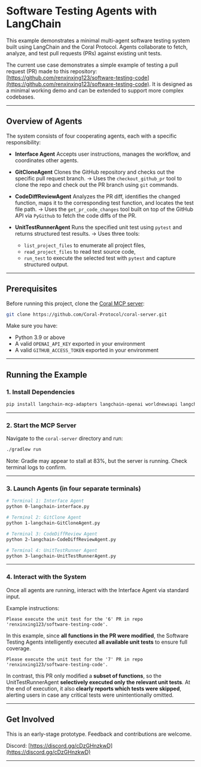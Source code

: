 # Software Testing Agents with LangChain

This example demonstrates a minimal multi-agent software testing system built using LangChain and the Coral Protocol. Agents collaborate to fetch, analyze, and test pull requests (PRs) against existing unit tests.

The current use case demonstrates a simple example of testing a pull request (PR) made to this repository: [https://github.com/renxinxing123/software-testing-code](https://github.com/renxinxing123/software-testing-code). It is designed as a minimal working demo and can be extended to support more complex codebases.

---

## Overview of Agents

The system consists of four cooperating agents, each with a specific responsibility:

* **Interface Agent**
  Accepts user instructions, manages the workflow, and coordinates other agents.

* **GitCloneAgent**
  Clones the GitHub repository and checks out the specific pull request branch.
  → Uses the `checkout_github_pr` tool to clone the repo and check out the PR branch using `git` commands.

* **CodeDiffReviewAgent**
  Analyzes the PR diff, identifies the changed function, maps it to the corresponding test function, and locates the test file path.
  → Uses the `get_pr_code_changes` tool built on top of the GitHub API via `PyGithub` to fetch the code diffs of the PR.

* **UnitTestRunnerAgent**
  Runs the specified unit test using `pytest` and returns structured test results.
  → Uses three tools:

  * `list_project_files` to enumerate all project files,
  * `read_project_files` to read test source code,
  * `run_test` to execute the selected test with `pytest` and capture structured output.

---

## Prerequisites

Before running this project, clone the [Coral MCP server](https://github.com/Coral-Protocol/coral-server):

```bash
git clone https://github.com/Coral-Protocol/coral-server.git
```

Make sure you have:

* Python 3.9 or above
* A valid `OPENAI_API_KEY` exported in your environment
* A valid `GITHUB_ACCESS_TOKEN` exported in your environment

---

## Running the Example

### 1. Install Dependencies

```bash
pip install langchain-mcp-adapters langchain-openai worldnewsapi langchain langchain-core PyGithub
```

---

### 2. Start the MCP Server

Navigate to the `coral-server` directory and run:

```bash
./gradlew run
```

Note: Gradle may appear to stall at 83%, but the server is running. Check terminal logs to confirm.

---

### 3. Launch Agents (in four separate terminals)

```bash
# Terminal 1: Interface Agent
python 0-langchain-interface.py
```

```bash
# Terminal 2: GitClone Agent
python 1-langchain-GitCloneAgent.py
```

```bash
# Terminal 3: CodeDiffReview Agent
python 2-langchain-CodeDiffReviewAgent.py
```

```bash
# Terminal 4: UnitTestRunner Agent
python 3-langchain-UnitTestRunnerAgent.py
```

---

### 4. Interact with the System

Once all agents are running, interact with the Interface Agent via standard input.

Example instructions:

```
Please execute the unit test for the '6' PR in repo 'renxinxing123/software-testing-code'.
```

In this example, since **all functions in the PR were modified**, the Software Testing Agents intelligently executed **all available unit tests** to ensure full coverage.

```
Please execute the unit test for the '7' PR in repo 'renxinxing123/software-testing-code'.
```

In contrast, this PR only modified a **subset of functions**, so the UnitTestRunnerAgent **selectively executed only the relevant unit tests**. At the end of execution, it also **clearly reports which tests were skipped**, alerting users in case any critical tests were unintentionally omitted.

---


## Get Involved

This is an early-stage prototype. Feedback and contributions are welcome.

Discord: [https://discord.gg/cDzGHnzkwD](https://discord.gg/cDzGHnzkwD)

---



